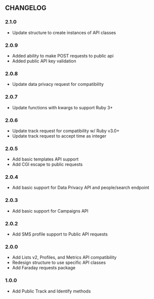 ## CHANGELOG

### 2.1.0
* Update structure to create instances of API classes

### 2.0.9

* Added ability to make POST requests to public api
* Added public API key validation

### 2.0.8

* Update data privacy request for compatibility

### 2.0.7

* Update functions with kwargs to support Ruby 3+

### 2.0.6

* Update track request for compatibility w/ Ruby v3.0+
* Update track request to accept time as integer

### 2.0.5

* Add basic templates API support
* Add CGI escape to public requests

### 2.0.4

* Add basic support for Data Privacy API and people/search endpoint

### 2.0.3

* Add basic support for Campaigns API

### 2.0.2

* Add SMS profile support to Public API requests

### 2.0.0

* Add Lists v2, Profiles, and Metrics API compatibility
* Redesign structure to use specific API classes
* Add Faraday requests package

### 1.0.0

* Add Public Track and Identify methods
